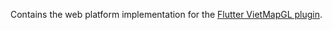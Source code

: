 Contains the web platform implementation for the [Flutter VietMapGL plugin](https://github.com/vietmap-company/vietmap_flutter_gl).